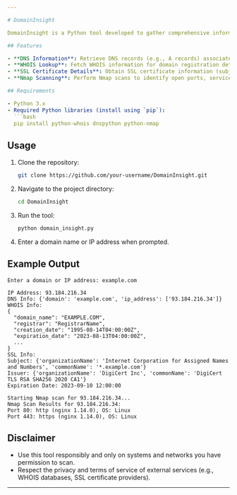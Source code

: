 ```yaml
---

# DomainInsight

DomainInsight is a Python tool developed to gather comprehensive information about domains and IP addresses. It utilizes various techniques to retrieve DNS information, WHOIS details, SSL certificate information, and performs Nmap scanning to identify open ports and services.

## Features

- **DNS Information**: Retrieve DNS records (e.g., A records) associated with a domain.
- **WHOIS Lookup**: Fetch WHOIS information for domain registration details.
- **SSL Certificate Details**: Obtain SSL certificate information (subject, issuer, expiration date) for HTTPS-enabled domains.
- **Nmap Scanning**: Perform Nmap scans to identify open ports, services, and detect the operating system (OS) of the target host.

## Requirements

- Python 3.x
- Required Python libraries (install using `pip`):
  ```bash
  pip install python-whois dnspython python-nmap
  ```

## Usage

1. Clone the repository:
   ```bash
   git clone https://github.com/your-username/DomainInsight.git
   ```

2. Navigate to the project directory:
   ```bash
   cd DomainInsight
   ```

3. Run the tool:
   ```bash
   python domain_insight.py
   ```

4. Enter a domain name or IP address when prompted.

## Example Output

```plaintext
Enter a domain or IP address: example.com

IP Address: 93.184.216.34
DNS Info: {'domain': 'example.com', 'ip_address': ['93.184.216.34']}
WHOIS Info:
{
  "domain_name": "EXAMPLE.COM",
  "registrar": "RegistrarName",
  "creation_date": "1995-08-14T04:00:00Z",
  "expiration_date": "2023-08-13T04:00:00Z",
  ...
}
SSL Info:
Subject: {'organizationName': 'Internet Corporation for Assigned Names and Numbers', 'commonName': '*.example.com'}
Issuer: {'organizationName': 'DigiCert Inc', 'commonName': 'DigiCert TLS RSA SHA256 2020 CA1'}
Expiration Date: 2023-09-10 12:00:00

Starting Nmap scan for 93.184.216.34...
Nmap Scan Results for 93.184.216.34:
Port 80: http (nginx 1.14.0), OS: Linux
Port 443: https (nginx 1.14.0), OS: Linux
```

## Disclaimer

- Use this tool responsibly and only on systems and networks you have permission to scan.
- Respect the privacy and terms of service of external services (e.g., WHOIS databases, SSL certificate providers).

---
```

